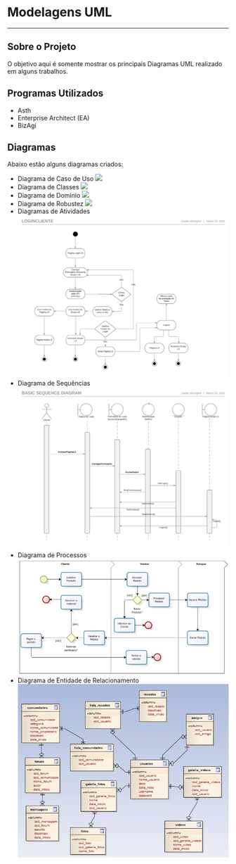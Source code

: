# Modelagens UML
------------------------

## Sobre o Projeto
O objetivo aqui é somente mostrar os principais Diagramas UML realizado em alguns trabalhos.

## Programas Utilizados
- Asth
- Enterprise Architect (EA)
- BizAgi

## Diagramas
Abaixo estão alguns diagramas criados:

- Diagrama de Caso de Uso <img src="Portal de Notícias/diagrama_caso_de_uso.jpg">
- Diagrama de Classes <img src="Portal de Notícias/diagrama_classes.jpg">
- Diagrama de Domínio <img src="Portal de Notícias/diagrama_dominio.jpg">
- Diagrama de Robustez <img src="Portal de Notícias/diagrama_robustez1.jpg">
- Diagramas de Atividades <img src="Grupo LS/Grupo LS - Login/Diagrama de Atividades/LoginCliente.jpeg">
- Diagrama de Sequências <img src="Grupo LS/Grupo LS - Login/Diagrama de Sequencia/LoginCliente.jpeg">
- Diagrama de Processos <img src="Modelagem de Processos/processo_compra_produto.jpg">
- Diagrama de Entidade de Relacionamento <img src="Ambiente Virtual de Ensino/der.jpg">
